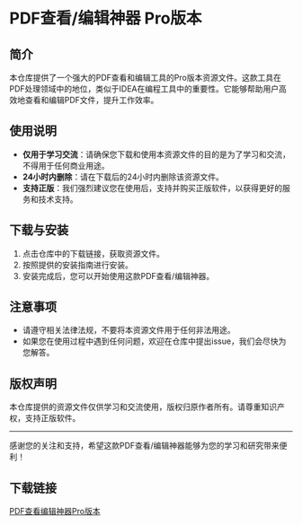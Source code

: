 # PDF查看/编辑神器 Pro版本

## 简介
本仓库提供了一个强大的PDF查看和编辑工具的Pro版本资源文件。这款工具在PDF处理领域中的地位，类似于IDEA在编程工具中的重要性。它能够帮助用户高效地查看和编辑PDF文件，提升工作效率。

## 使用说明
- **仅用于学习交流**：请确保您下载和使用本资源文件的目的是为了学习和交流，不得用于任何商业用途。
- **24小时内删除**：请在下载后的24小时内删除该资源文件。
- **支持正版**：我们强烈建议您在使用后，支持并购买正版软件，以获得更好的服务和技术支持。

## 下载与安装
1. 点击仓库中的下载链接，获取资源文件。
2. 按照提供的安装指南进行安装。
3. 安装完成后，您可以开始使用这款PDF查看/编辑神器。

## 注意事项
- 请遵守相关法律法规，不要将本资源文件用于任何非法用途。
- 如果您在使用过程中遇到任何问题，欢迎在仓库中提出issue，我们会尽快为您解答。

## 版权声明
本仓库提供的资源文件仅供学习和交流使用，版权归原作者所有。请尊重知识产权，支持正版软件。

---

感谢您的关注和支持，希望这款PDF查看/编辑神器能够为您的学习和研究带来便利！

## 下载链接

[PDF查看编辑神器Pro版本](https://pan.quark.cn/s/167942b2b356)